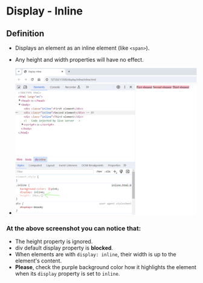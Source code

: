 # Display - Inline

## Definition

- Displays an element as an inline element (like `<span>`).
- Any height and width properties will have no effect.

- ![display inline example](./display-inline-demo.png)

### At the above screenshot you can notice that:

- The height property is ignored.
- div default display property is **blocked**.
- When elements are with `display: inline`, their width is up to the element's content.
- **Please**, check the purple background color how it highlights the element when its `display` property is set to `inline`.
